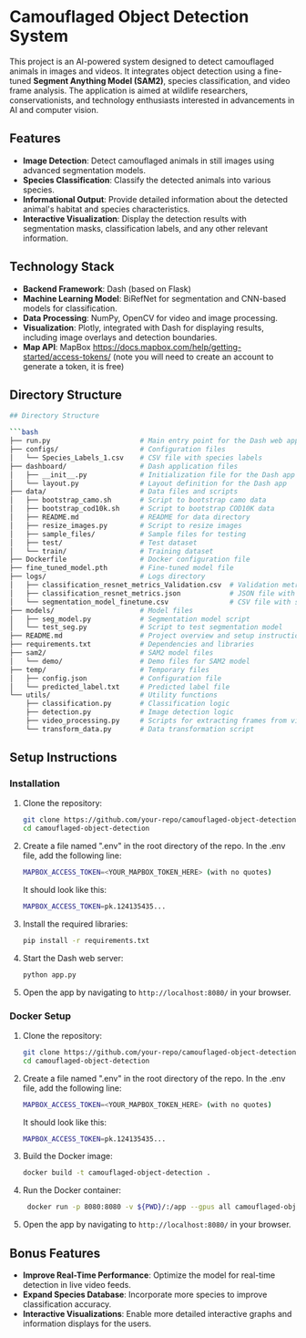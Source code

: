 # Camouflaged Object Detection System

This project is an AI-powered system designed to detect camouflaged animals in images and videos. It integrates object detection using a fine-tuned **Segment Anything Model (SAM2)**, species classification, and video frame analysis. The application is aimed at wildlife researchers, conservationists, and technology enthusiasts interested in advancements in AI and computer vision.

## Features

- **Image Detection**: Detect camouflaged animals in still images using advanced segmentation models.
- **Species Classification**: Classify the detected animals into various species.
- **Informational Output**: Provide detailed information about the detected animal's habitat and species characteristics.
- **Interactive Visualization**: Display the detection results with segmentation masks, classification labels, and any other relevant information.

## Technology Stack

- **Backend Framework**: Dash (based on Flask)
- **Machine Learning Model**: BiRefNet for segmentation and CNN-based models for classification.
- **Data Processing**: NumPy, OpenCV for video and image processing.
- **Visualization**: Plotly, integrated with Dash for displaying results, including image overlays and detection boundaries.
- **Map API**: MapBox https://docs.mapbox.com/help/getting-started/access-tokens/ (note you will need to create an account to generate a token, it is free)

## Directory Structure

```bash
## Directory Structure

```bash
├── run.py                      # Main entry point for the Dash web app
├── configs/                    # Configuration files
│   └── Species_Labels_1.csv    # CSV file with species labels
├── dashboard/                  # Dash application files
│   ├── __init__.py             # Initialization file for the Dash app
│   └── layout.py               # Layout definition for the Dash app
├── data/                       # Data files and scripts
│   ├── bootstrap_camo.sh       # Script to bootstrap camo data
│   ├── bootstrap_cod10k.sh     # Script to bootstrap COD10K data
│   ├── README.md               # README for data directory
│   ├── resize_images.py        # Script to resize images
│   ├── sample_files/           # Sample files for testing
│   ├── test/                   # Test dataset
│   └── train/                  # Training dataset
├── Dockerfile                  # Docker configuration file
├── fine_tuned_model.pth        # Fine-tuned model file
├── logs/                       # Logs directory
│   ├── classification_resnet_metrics_Validation.csv  # Validation metrics for classification
│   ├── classification_resnet_metrics.json            # JSON file with classification metrics
│   └── segmentation_model_finetune.csv               # CSV file with segmentation model finetune metrics
├── models/                     # Model files
│   ├── seg_model.py            # Segmentation model script
│   └── test_seg.py             # Script to test segmentation model
├── README.md                   # Project overview and setup instructions
├── requirements.txt            # Dependencies and libraries
├── sam2/                       # SAM2 model files
│   └── demo/                   # Demo files for SAM2 model
├── temp/                       # Temporary files
│   ├── config.json             # Configuration file
│   └── predicted_label.txt     # Predicted label file
└── utils/                      # Utility functions
    ├── classification.py       # Classification logic
    ├── detection.py            # Image detection logic
    ├── video_processing.py     # Scripts for extracting frames from videos
    └── transform_data.py       # Data transformation script
```

## Setup Instructions

### Installation

1. Clone the repository:

   ```bash
   git clone https://github.com/your-repo/camouflaged-object-detection.git
   cd camouflaged-object-detection
   ```

2. Create a file named ".env" in the root directory of the repo. In the .env file, add the following line:

   ``` bash
   MAPBOX_ACCESS_TOKEN=<YOUR_MAPBOX_TOKEN_HERE> (with no quotes)
    ```
   
   It should look like this: 

   ``` bash
   MAPBOX_ACCESS_TOKEN=pk.124135435...
   ```

4. Install the required libraries:

   ```bash
   pip install -r requirements.txt
   ```

5. Start the Dash web server:

   ```bash
   python app.py
   ```

6. Open the app by navigating to `http://localhost:8080/` in your browser.

### Docker Setup

1. Clone the repository:

   ```bash
   git clone https://github.com/your-repo/camouflaged-object-detection.git
   cd camouflaged-object-detection
   ```

2. Create a file named ".env" in the root directory of the repo. In the .env file, add the following line:

   ``` bash
   MAPBOX_ACCESS_TOKEN=<YOUR_MAPBOX_TOKEN_HERE> (with no quotes)
    ```
   
   It should look like this: 

   ``` bash
   MAPBOX_ACCESS_TOKEN=pk.124135435...
   ```

3. Build the Docker image:

   ```bash
   docker build -t camouflaged-object-detection .
   ```

4. Run the Docker container:

   ```bash
    docker run -p 8080:8080 -v ${PWD}/:/app --gpus all camouflaged-object-detection
    ```

5. Open the app by navigating to `http://localhost:8080/` in your browser.


## Bonus Features

- **Improve Real-Time Performance**: Optimize the model for real-time detection in live video feeds.
- **Expand Species Database**: Incorporate more species to improve classification accuracy.
- **Interactive Visualizations**: Enable more detailed interactive graphs and information displays for the users.
